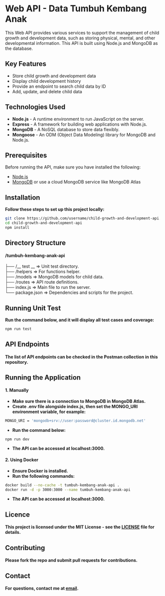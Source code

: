 # Web API - Data Tumbuh Kembang Anak

This Web API provides various services to support the management of child growth and development data, such as storing physical, mental, and other developmental information. This API is built using Node.js and MongoDB as the database.

## Key Features
- Store child growth and development data
- Display child development history
- Provide an endpoint to search child data by ID
- Add, update, and delete child data

## Technologies Used
- **Node.js** - A runtime environment to run JavaScript on the server.
- **Express** - A framework for building web applications with Node.js.
- **MongoDB** - A NoSQL database to store data flexibly.
- **Mongoose** - An ODM (Object Data Modeling) library for MongoDB and Node.js.

## Prerequisites
Before running the API, make sure you have installed the following:
- [Node.js](https://nodejs.org/)
- [MongoDB](https://www.mongodb.com/try/download/community) or use a cloud MongoDB service like MongoDB Atlas

## Installation

**Follow these steps to set up this project locally:**

   ```bash
   git clone https://github.com/username/child-growth-and-development-api.git
   cd child-growth-and-development-api
   npm install
   ```

## Directory Structure
#### /tumbuh-kembang-anak-api
├── /__ test __       => Unit test directory.  
├── /helpers          => For functions helper.  
├── /models           => MongoDB models for child data.  
├── /routes           => API route definitions.  
├── index.js          => Main file to run the server.  
└── package.json      => Dependencies and scripts for the project.  

## Running Unit Test
**Run the command below, and it will display all test cases and coverage:**

   ```bash
   npm run test
   ```

## API Endpoints
#### The list of API endpoints can be checked in the Postman collection in this repository.

## Running the Application

#### 1. Manually

- **Make sure there is a connection to MongoDB in MongoDB Atlas.**
- **Create .env file alongside index.js, then set the MONGO_URI environment variable, for example:**
```bash
MONGO_URI = 'mongodb+srv://user:password@cluster.id.mongodb.net'
   ```
- **Run the command below:**

```bash
npm run dev
   ```
- **The API can be accessed at localhost:3000.**

#### 2. Using Docker

- **Ensure Docker is installed.**
- **Run the following commands:**

```bash
docker build --no-cache -t tumbuh-kembang-anak-api .
docker run -d -p 3000:3000 --name tumbuh-kembang-anak-api
   ```
- **The API can be accessed at localhost:3000.**

## Licence
#### This project is licensed under the MIT License - see the [LICENSE](LICENSE) file for details.

## Contributing
#### Please fork the repo and submit pull requests for contributions.

## Contact
#### For questions, contact me at [email](kamalgoritm@gmail.com).
